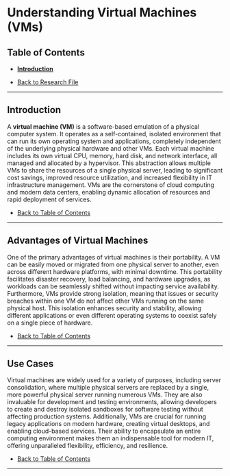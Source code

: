 # Understanding Virtual Machines (VMs)

## Table of Contents
- [**Introduction**](#introduction)

- [Back to Research File](../research.md)

---

## Introduction

A **virtual machine (VM)** is a software-based emulation of a physical computer system. It operates as a self-contained, isolated environment that can run its own operating system and applications, completely independent of the underlying physical hardware and other VMs. Each virtual machine includes its own virtual CPU, memory, hard disk, and network interface, all managed and allocated by a hypervisor. This abstraction allows multiple VMs to share the resources of a single physical server, leading to significant cost savings, improved resource utilization, and increased flexibility in IT infrastructure management. VMs are the cornerstone of cloud computing and modern data centers, enabling dynamic allocation of resources and rapid deployment of services.

- [Back to Table of Contents](#table-of-contents)

---

## Advantages of Virtual Machines

One of the primary advantages of virtual machines is their portability. A VM can be easily moved or migrated from one physical server to another, even across different hardware platforms, with minimal downtime. This portability facilitates disaster recovery, load balancing, and hardware upgrades, as workloads can be seamlessly shifted without impacting service availability. Furthermore, VMs provide strong isolation, meaning that issues or security breaches within one VM do not affect other VMs running on the same physical host. This isolation enhances security and stability, allowing different applications or even different operating systems to coexist safely on a single piece of hardware.

- [Back to Table of Contents](#table-of-contents)

---

## Use Cases

Virtual machines are widely used for a variety of purposes, including server consolidation, where multiple physical servers are replaced by a single, more powerful physical server running numerous VMs. They are also invaluable for development and testing environments, allowing developers to create and destroy isolated sandboxes for software testing without affecting production systems. Additionally, VMs are crucial for running legacy applications on modern hardware, creating virtual desktops, and enabling cloud-based services. Their ability to encapsulate an entire computing environment makes them an indispensable tool for modern IT, offering unparalleled flexibility, efficiency, and resilience.

- [Back to Table of Contents](#table-of-contents)

---
